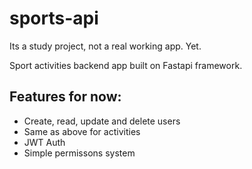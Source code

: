 # sports-api

Its a study project, not a real working app. Yet.

Sport activities backend app built on Fastapi framework.

## Features for now:
* Create, read, update and delete users
* Same as above for activities
* JWT Auth
* Simple permissons system
